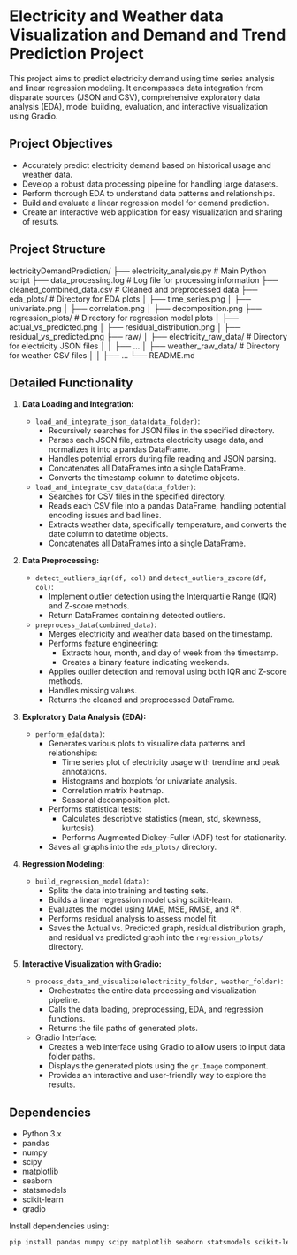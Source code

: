 # Electricity and Weather data Visualization and Demand and Trend Prediction Project

This project aims to predict electricity demand using time series analysis and linear regression modeling. It encompasses data integration from disparate sources (JSON and CSV), comprehensive exploratory data analysis (EDA), model building, evaluation, and interactive visualization using Gradio.

## Project Objectives

* Accurately predict electricity demand based on historical usage and weather data.
* Develop a robust data processing pipeline for handling large datasets.
* Perform thorough EDA to understand data patterns and relationships.
* Build and evaluate a linear regression model for demand prediction.
* Create an interactive web application for easy visualization and sharing of results.

## Project Structure
lectricityDemandPrediction/
├── electricity_analysis.py       # Main Python script
├── data_processing.log           # Log file for processing information
├── cleaned_combined_data.csv    # Cleaned and preprocessed data
├── eda_plots/                    # Directory for EDA plots
│   ├── time_series.png
│   ├── univariate.png
│   ├── correlation.png
│   ├── decomposition.png
├── regression_plots/             # Directory for regression model plots
│   ├── actual_vs_predicted.png
│   ├── residual_distribution.png
│   ├── residual_vs_predicted.png
├── raw/
│   ├── electricity_raw_data/   # Directory for electricity JSON files
│   │   ├── ...
│   ├── weather_raw_data/       # Directory for weather CSV files
│   │   ├── ...
└── README.md


## Detailed Functionality

1.  **Data Loading and Integration:**
    * `load_and_integrate_json_data(data_folder)`:
        * Recursively searches for JSON files in the specified directory.
        * Parses each JSON file, extracts electricity usage data, and normalizes it into a pandas DataFrame.
        * Handles potential errors during file reading and JSON parsing.
        * Concatenates all DataFrames into a single DataFrame.
        * Converts the timestamp column to datetime objects.
    * `load_and_integrate_csv_data(data_folder)`:
        * Searches for CSV files in the specified directory.
        * Reads each CSV file into a pandas DataFrame, handling potential encoding issues and bad lines.
        * Extracts weather data, specifically temperature, and converts the date column to datetime objects.
        * Concatenates all DataFrames into a single DataFrame.

2.  **Data Preprocessing:**
    * `detect_outliers_iqr(df, col)` and `detect_outliers_zscore(df, col)`:
        * Implement outlier detection using the Interquartile Range (IQR) and Z-score methods.
        * Return DataFrames containing detected outliers.
    * `preprocess_data(combined_data)`:
        * Merges electricity and weather data based on the timestamp.
        * Performs feature engineering:
            * Extracts hour, month, and day of week from the timestamp.
            * Creates a binary feature indicating weekends.
        * Applies outlier detection and removal using both IQR and Z-score methods.
        * Handles missing values.
        * Returns the cleaned and preprocessed DataFrame.

3.  **Exploratory Data Analysis (EDA):**
    * `perform_eda(data)`:
        * Generates various plots to visualize data patterns and relationships:
            * Time series plot of electricity usage with trendline and peak annotations.
            * Histograms and boxplots for univariate analysis.
            * Correlation matrix heatmap.
            * Seasonal decomposition plot.
        * Performs statistical tests:
            * Calculates descriptive statistics (mean, std, skewness, kurtosis).
            * Performs Augmented Dickey-Fuller (ADF) test for stationarity.
        * Saves all graphs into the `eda_plots/` directory.

4.  **Regression Modeling:**
    * `build_regression_model(data)`:
        * Splits the data into training and testing sets.
        * Builds a linear regression model using scikit-learn.
        * Evaluates the model using MAE, MSE, RMSE, and R².
        * Performs residual analysis to assess model fit.
        * Saves the Actual vs. Predicted graph, residual distribution graph, and residual vs predicted graph into the `regression_plots/` directory.

5.  **Interactive Visualization with Gradio:**
    * `process_data_and_visualize(electricity_folder, weather_folder)`:
        * Orchestrates the entire data processing and visualization pipeline.
        * Calls the data loading, preprocessing, EDA, and regression functions.
        * Returns the file paths of generated plots.
    * Gradio Interface:
        * Creates a web interface using Gradio to allow users to input data folder paths.
        * Displays the generated plots using the `gr.Image` component.
        * Provides an interactive and user-friendly way to explore the results.

## Dependencies

* Python 3.x
* pandas
* numpy
* scipy
* matplotlib
* seaborn
* statsmodels
* scikit-learn
* gradio

Install dependencies using:

```bash
pip install pandas numpy scipy matplotlib seaborn statsmodels scikit-learn gradio
